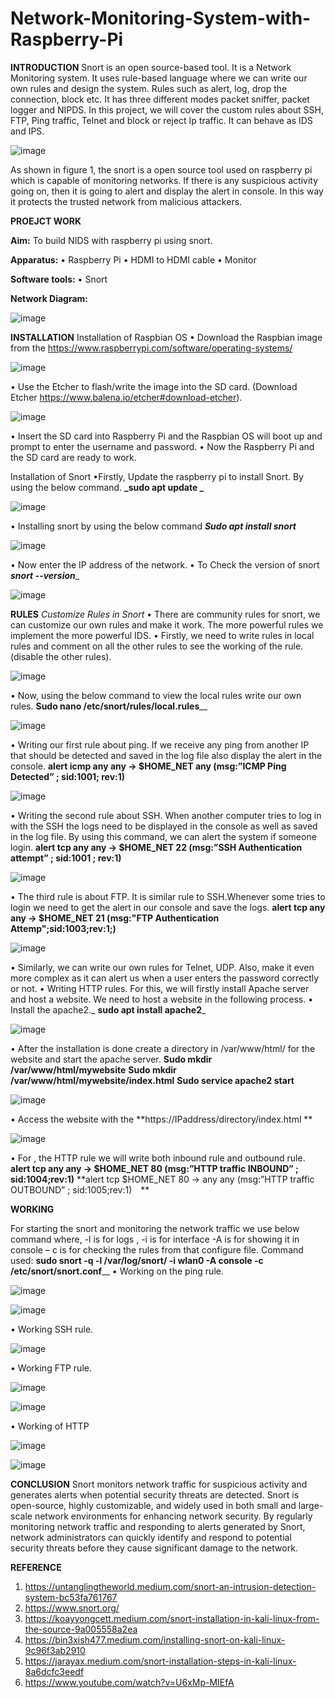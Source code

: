 # Network-Monitoring-System-with-Raspberry-Pi

**INTRODUCTION**
Snort is an open source-based tool. It is a Network Monitoring system. It uses rule-based language where we can write our own rules and design the system. Rules such as alert, log, drop the connection, block etc. It has three different modes packet sniffer, packet logger and NIPDS. In this project, we will cover the custom rules about SSH, FTP, Ping traffic, Telnet and block or reject Ip traffic. It can behave as IDS and IPS. 

![image](https://github.com/srisowmya2000/Network-Monitoring-System-with-Raspberry-Pi/assets/59259117/c0d5e063-760e-44a4-bbfc-798bf2092f0e)

As shown in figure 1, the snort is a open source tool used on raspberry pi which is capable of monitoring networks. If there is any suspicious activity going on, then it is going to alert and display the alert in console. In this way it protects the trusted network from malicious attackers. 

**PROEJCT WORK**

**Aim:** To build NIDS with raspberry pi using snort. 

**Apparatus:** 
•	Raspberry Pi
•	HDMI to HDMI cable
•	Monitor

**Software tools:** 
•	Snort 

**Network Diagram:**


![image](https://github.com/srisowmya2000/Network-Monitoring-System-with-Raspberry-Pi/assets/59259117/778c1246-e179-4946-aa05-92a656534359)


**INSTALLATION**
Installation of Raspbian OS
•	Download the Raspbian image from the https://www.raspberrypi.com/software/operating-systems/

![image](https://github.com/srisowmya2000/Network-Monitoring-System-with-Raspberry-Pi/assets/59259117/0d60cb90-9019-41a4-a323-3e7cbe07e5c4)

•	Use the Etcher to flash/write the image into the SD card. (Download Etcher https://www.balena.io/etcher#download-etcher).

![image](https://github.com/srisowmya2000/Network-Monitoring-System-with-Raspberry-Pi/assets/59259117/0dccdbd8-b657-4b59-bce2-d9a59a8c72fb)

•	Insert the SD card into Raspberry Pi and the Raspbian OS will boot up and prompt to enter the username and password. 
•	Now the Raspberry Pi and the SD card are ready to work.

Installation of Snort 
•Firstly, Update the raspberry pi to install Snort. By using the below command.
**_sudo apt update _**

![image](https://github.com/srisowmya2000/Network-Monitoring-System-with-Raspberry-Pi/assets/59259117/e0aac24f-6a86-4ea0-8cfb-a548339854df)

•	Installing snort by using the below command 
**_Sudo apt install snort_**

![image](https://github.com/srisowmya2000/Network-Monitoring-System-with-Raspberry-Pi/assets/59259117/5e4922f5-d7c0-4782-9276-d57fb812e49b)

•	Now enter the IP address of the network.
•	To Check the version of snort
**_snort --version_**_

![image](https://github.com/srisowmya2000/Network-Monitoring-System-with-Raspberry-Pi/assets/59259117/618fd045-0b47-4187-8b0e-c4f31641cc78)

**RULES**
_Customize Rules in Snort_
•	There are community rules for snort, we can customize our own rules and make it work. The more powerful rules we implement the more powerful IDS. 
•	Firstly, we need to write rules in local rules and comment on all the other rules to see the working of the rule. (disable the other rules).

![image](https://github.com/srisowmya2000/Network-Monitoring-System-with-Raspberry-Pi/assets/59259117/40cc1bcc-248f-4ca7-b0b2-961ab2bf713a)

•	Now, using the below command to view the local rules write our own rules.
**Sudo nano /etc/snort/rules/local.rules**__
 
![image](https://github.com/srisowmya2000/Network-Monitoring-System-with-Raspberry-Pi/assets/59259117/711b8b57-8d03-49ea-941b-8c6ec43360b1)

•	Writing our first rule about ping. If we receive any ping from another IP that should be detected and saved in the log file also display the alert in the console.
**alert icmp any any -> $HOME_NET any (msg:”ICMP Ping Detected” ; sid:1001; rev:1)**

 
![image](https://github.com/srisowmya2000/Network-Monitoring-System-with-Raspberry-Pi/assets/59259117/b9c4a840-3199-4c58-ae9e-093aac2e459b)

•	Writing the second rule about SSH. When another computer tries to log in with the SSH the logs need to be displayed in the console as well as saved in the log file. By using this command, we can alert the system if someone login. 
**alert tcp any any  -> $HOME_NET 22 (msg:”SSH Authentication attempt” ; sid:1001 ; rev:1)**


![image](https://github.com/srisowmya2000/Network-Monitoring-System-with-Raspberry-Pi/assets/59259117/9dad8e3c-df4b-4b09-a1f6-d8905c99f272)

•	The third rule is about FTP. It is similar rule to SSH.Whenever some tries to login we need to get the alert in our console and save the logs. 
**alert tcp any any -> $HOME_NET 21 (msg:"FTP Authentication Attemp";sid:1003;rev:1;)**
 
![image](https://github.com/srisowmya2000/Network-Monitoring-System-with-Raspberry-Pi/assets/59259117/a2bef1e9-1778-49ce-8feb-95416ef41853)

•	Similarly, we can write our own rules for Telnet, UDP. Also, make it even more complex as it can alert us when a user enters the password correctly or not. 
•	Writing HTTP rules. For this, we will firstly install Apache server and host a website. We need to host a website in the following process. 
•	Install the apache2._ **sudo apt install apache2**_
 
![image](https://github.com/srisowmya2000/Network-Monitoring-System-with-Raspberry-Pi/assets/59259117/637d05d5-6a4c-427b-ba5f-12690ec4e9af)


•	After the installation is done create a directory in /var/www/html/ for the website and start the apache server.
**Sudo mkdir /var/www/html/mywebsite**
**Sudo mkdir /var/www/html/mywebsite/index.html**
**Sudo service apache2 start**
 
![image](https://github.com/srisowmya2000/Network-Monitoring-System-with-Raspberry-Pi/assets/59259117/84414066-a1de-40a1-9762-b4d84a5ba6ef)

•	Access the website with the  **https://IPaddress/directory/index.html **
 
![image](https://github.com/srisowmya2000/Network-Monitoring-System-with-Raspberry-Pi/assets/59259117/73f1d0f1-0c3b-4931-96ae-596a146d0e53)

•	For , the HTTP rule we will write both inbound rule and outbound rule. 
**alert tcp any any -> $HOME_NET 80 (msg:”HTTP traffic INBOUND” ; sid:1004;rev:1)**
**alert tcp $HOME_NET 80 -> any any (msg:”HTTP traffic OUTBOUND” ; sid:1005;rev:1) **


**WORKING**


For starting the snort and monitoring the network traffic we use below command where, -l is for logs , -i is for interface -A is for showing it in console – c is for checking the rules from that configure file.
 Command used: **sudo snort -q -l /var/log/snort/ -i wlan0 -A console -c /etc/snort/snort.conf**__
•	Working on the ping rule. 
 

![image](https://github.com/srisowmya2000/Network-Monitoring-System-with-Raspberry-Pi/assets/59259117/1ff8c53e-086b-4351-85c4-6aaf8a8fe5e8)


![image](https://github.com/srisowmya2000/Network-Monitoring-System-with-Raspberry-Pi/assets/59259117/5c0eeb42-1977-4682-8cd4-91e3dfd5a5aa)


•	Working SSH rule.
 
![image](https://github.com/srisowmya2000/Network-Monitoring-System-with-Raspberry-Pi/assets/59259117/cae52a8a-ee58-4c4b-8a10-ed6b2ad5f830)

 

•	Working FTP rule. 
 
![image](https://github.com/srisowmya2000/Network-Monitoring-System-with-Raspberry-Pi/assets/59259117/75018f28-1aa4-4032-a23a-3515a2bfd513)

![image](https://github.com/srisowmya2000/Network-Monitoring-System-with-Raspberry-Pi/assets/59259117/9da6e5e0-c1a8-4bb2-9842-b66bb3a381b7)


•	Working of HTTP
 
![image](https://github.com/srisowmya2000/Network-Monitoring-System-with-Raspberry-Pi/assets/59259117/347ecb10-e57b-4e45-a562-cd83896d576e)

 
![image](https://github.com/srisowmya2000/Network-Monitoring-System-with-Raspberry-Pi/assets/59259117/712d6d3d-f7e6-420e-83e1-a19160319c63)


**CONCLUSION**
Snort monitors network traffic for suspicious activity and generates alerts when potential security threats are detected. Snort is open-source, highly customizable, and widely used in both small and large-scale network environments for enhancing network security. By regularly monitoring network traffic and responding to alerts generated by Snort, network administrators can quickly identify and respond to potential security threats before they cause significant damage to the network.




 
**REFERENCE**
1.	https://untanglingtheworld.medium.com/snort-an-intrusion-detection-system-bc53fa761767
2.	https://www.snort.org/
3.	https://koayyongcett.medium.com/snort-installation-in-kali-linux-from-the-source-9a005558a2ea
4.	https://bin3xish477.medium.com/installing-snort-on-kali-linux-9c96f3ab2910
5.	https://jarayax.medium.com/snort-installation-steps-in-kali-linux-8a6dcfc3eedf 
6.	https://www.youtube.com/watch?v=U6xMp-MIEfA 












